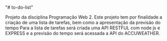"# to-do-list" 

Projeto da disciplina Programação Web 2.
Este projeto tem por finalidade a criação de uma lista de tarefas, bem como a apresentação da previsão do tempo
Para a lista de tarefas será criada uma API RESTFUL com node js e EXPRESS e a previsão do tempo será acessada a API do ACCUWEATHER.
